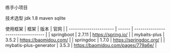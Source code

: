 练手小项目

技术选型
jdk 1.8
maven
sqlite

使用框架
| 框架                   | 版本   | 官网                               |
| ---------------------- | ------ | ---------------------------------- |
| springboot             | 2.7.11 | https://spring.io/                 |
| mybaits-plus           | 3.5.2  | https://baomidou.com/              |
| springdoc              | 1.7.0  | https://springdoc.org/             |
| mybatis-plus-generator | 3.5.3  | https://baomidou.com/pages/779a6e/ |

